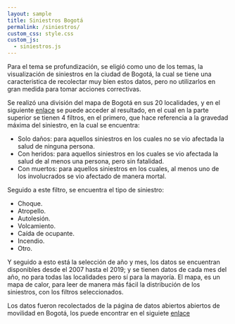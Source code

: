 ```yaml
---
layout: sample
title: Siniestros Bogotá
permalink: /siniestros/
custom_css: style.css
custom_js:
  - siniestros.js
---
```


Para el tema se profundización, se eligió como uno de los temas, la visualización de siniestros en la ciudad de Bogotá, la cual se tiene una caracteristica de recolectar muy bien estos datos, pero no utilizarlos en gran medida para tomar acciones correctivas. 

Se realizó una división del mapa de Bogotá en sus 20 localidades, y en el siguiente [enlace](../googleMaps/googleMaps.html) se puede acceder al resultado, en el cual en la parte superior se tienen 4 filtros, en el primero, que hace referencia a la gravedad máxima del siniestro, en la cual se encuentra:

- Solo daños: para aquellos siniestros en los cuales no se vio afectada la salud de ninguna persona.
- Con heridos: para aquellos siniestros en los cuales se vio afectada la salud de al menos una persona, pero sin fatalidad.
- Con muertos: para aquellos siniestros en los cuales, al menos uno de los involucrados se vio afectado de manera mortal.

Seguido a este filtro, se encuentra el tipo de siniestro:

- Choque.
- Atropello.
- Autolesión.
- Volcamiento.
- Caída de ocupante.
- Incendio.
- Otro.

Y seguido a esto está la selección de año y mes, los datos se encuentran disponibles desde el 2007 hasta el 2019; y se tienen datos de cada mes del año, no para todas las localidades pero sí para la mayoría. El mapa, es un mapa de calor, para leer de manera más fácil la distribución de los siniestros, con los filtros seleccionados.

Los datos fueron recolectados de la página de datos abiertos abiertos de movilidad en Bogotá, los puede encontrar en el siguiete [enlace](https://datos-abiertos-sdm-movilidadbogota.hub.arcgis.com/datasets/historico-siniestros-bogot%C3%A1-d-c-)


